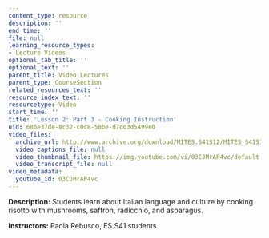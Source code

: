 ```yaml
---
content_type: resource
description: ''
end_time: ''
file: null
learning_resource_types:
- Lecture Videos
optional_tab_title: ''
optional_text: ''
parent_title: Video Lectures
parent_type: CourseSection
related_resources_text: ''
resource_index_text: ''
resourcetype: Video
start_time: ''
title: 'Lesson 2: Part 3 - Cooking Instruction'
uid: 686e37de-8c32-c0c8-58be-d7d03d5499e0
video_files:
  archive_url: http://www.archive.org/download/MITES.S41S12/MITES_S41S12_Lesson2_Part3_300k.mp4
  video_captions_file: null
  video_thumbnail_file: https://img.youtube.com/vi/03CJMrAP4vc/default.jpg
  video_transcript_file: null
video_metadata:
  youtube_id: 03CJMrAP4vc
---
```


**Description:** Students learn about Italian language and culture by cooking risotto with mushrooms, saffron, radicchio, and asparagus.

**Instructors:** Paola Rebusco, ES.S41 students